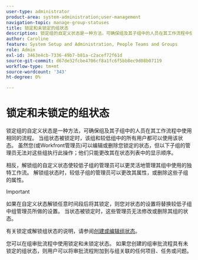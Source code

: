 ```yaml
---
user-type: administrator
product-area: system-administration;user-management
navigation-topic: manage-group-statuses
title: 锁定和未锁定的组状态
description: 锁定组的自定义状态是一种方法，可确保组及其子组中的人员在其工作流程中使用相同的流程。 当组状态被锁定时，该组和较低组中的所有用户都可以使用该状态。 虽然您(或Workfront管理员)可以编辑或删除您锁定的状态，但以下子组的管理员无法对这些组执行此操作。 相反，解锁组的自定义状态使较低子组的管理员可以更灵活地管理其工作流。 他们可以更改已解锁状态的属性或为其组删除它。
author: Caroline
feature: System Setup and Administration, People Teams and Groups
role: Admin
exl-id: 3463e4cb-7336-49b7-b81a-c2acef72f61d
source-git-commit: d67de32fcbe4706cf8a1fc6f5bb8ec9d08b07119
workflow-type: tm+mt
source-wordcount: '343'
ht-degree: 0%

---
```


# 锁定和未锁定的组状态

锁定组的自定义状态是一种方法，可确保组及其子组中的人员在其工作流程中使用相同的流程。 当组状态被锁定时，该组和较低组中的所有用户都可以使用该状态。 虽然您(或Workfront管理员)可以编辑或删除您锁定的状态，但以下子组的管理员无法对这些组执行此操作；他们只能更改其在状态列表中的显示顺序。

相反，解锁组的自定义状态使较低子组的管理员可以更灵活地管理其组中使用的独特工作流。 解锁组状态时，较低子组的管理员可以更改其属性，或删除这些子组的属性。

>[!IMPORTANT]
>
>如果在自定义状态解锁任意时间段后将其锁定，则您对状态的设置将替换较低子组中组管理员所做的设置。 当状态被锁定时，这些管理员无法修改或删除其组的状态。

有关锁定或解锁组状态的说明，请参阅[创建或编辑组状态](../../../administration-and-setup/manage-groups/manage-group-statuses/create-or-edit-a-group-status.md)。

您可以在组审批流程中使用锁定和未锁定状态。 如果您创建的组审批流程具有未锁定的组状态，则用户可以将审批流程附加到与组关联的任何项目、任务或问题。

